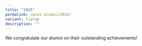 ```yaml
---
title: "2025"
permalink: /wsss-alumni/2025/
variant: tiptap
description: ""
---
```

<p>We congratulate our alumni on their outstanding achievements!</p>